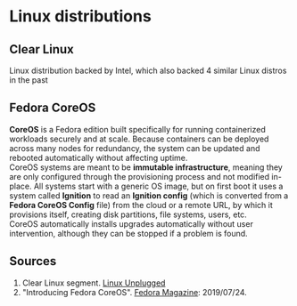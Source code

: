 # Linux distributions

## Clear Linux
Linux distribution backed by Intel, which also backed 4 similar Linux distros in the past 

## Fedora CoreOS
**CoreOS** is a Fedora edition built specifically for running containerized workloads securely and at scale. Because containers can be deployed across many nodes for redundancy, the system can be updated and rebooted automatically without affecting uptime.\
CoreOS systems are meant to be **immutable infrastructure**, meaning they are only configured through the provisioning process and not modified in-place. All systems start with a generic OS image, but on first boot it uses a system called **Ignition** to read an **Ignition config** (which is converted from a **Fedora CoreOS Config** file) from the cloud or a remote URL, by which it provisions itself, creating disk partitions, file systems, users, etc.\
CoreOS automatically installs upgrades automatically without user intervention, although they can be stopped if a problem is found.

## Sources
  1. Clear Linux segment. [Linux Unplugged](../sources/README.md#lu-289)
  2. "Introducing Fedora CoreOS". [Fedora Magazine](https://fedoramagazine.org/introducing-fedora-coreos/): 2019/07/24.